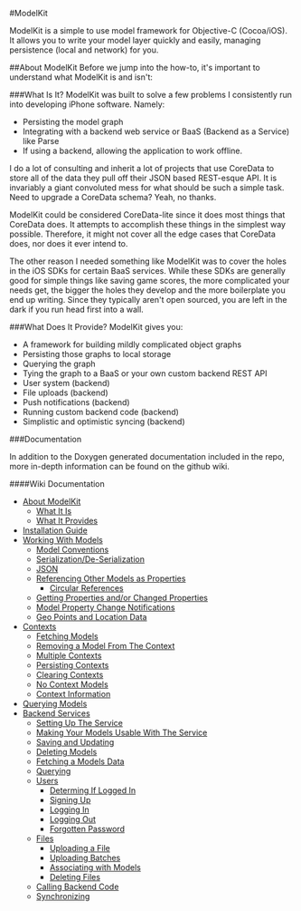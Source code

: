 #ModelKit

ModelKit is a simple to use model framework for Objective-C (Cocoa/iOS).  It allows you to write your model layer quickly and easily, managing persistence (local and network) for you.

##About ModelKit
Before we jump into the how-to, it's important to understand what ModelKit is and isn't:

###What Is It?
ModelKit was built to solve a few problems I consistently run into developing iPhone software.  Namely:

* Persisting the model graph
* Integrating with a backend web service or BaaS (Backend as a Service) like Parse
* If using a backend, allowing the application to work offline.

I do a lot of consulting and inherit a lot of projects that use CoreData to store all of the data they pull off their JSON based REST-esque API.  It is invariably a giant convoluted mess for what should be such a simple task.  Need to upgrade a CoreData schema?  Yeah, no thanks.

ModelKit could be considered CoreData-lite since it does most things that CoreData does.  It attempts to accomplish these things in the simplest way possible.  Therefore, it might not cover all the edge cases that CoreData does, nor does it ever intend to.

The other reason I needed something like ModelKit was to cover the holes in the iOS SDKs for certain BaaS services.  While these SDKs are generally good for simple things like saving game scores, the more complicated your needs get, the bigger the holes they develop and the more boilerplate you end up writing.  Since they typically aren't open sourced, you are left in the dark if you run head first into a wall.

###What Does It Provide?
ModelKit gives you:

* A framework for building mildly complicated object graphs
* Persisting those graphs to local storage
* Querying the graph
* Tying the graph to a BaaS or your own custom backend REST API
* User system (backend)
* File uploads (backend)
* Push notifications (backend)
* Running custom backend code (backend)
* Simplistic and optimistic syncing (backend)

###Documentation

In addition to the Doxygen generated documentation included in the repo, more in-depth information can be found on the github wiki.

####Wiki Documentation
* [About ModelKit](https://github.com/jawngee/ModelKit/wiki/About-ModelKit)
  * [What It Is](https://github.com/jawngee/ModelKit/wiki/About-ModelKit#wiki-What)
  * [What It Provides](https://github.com/jawngee/ModelKit/wiki/About-ModelKit#wiki-Provides)
* [Installation Guide](https://github.com/jawngee/ModelKit/wiki/Installation-Guide)
* [Working With Models](https://github.com/jawngee/ModelKit/wiki/Working-With-Models)
	* [Model Conventions](https://github.com/jawngee/ModelKit/wiki/Working-With-Models#wiki-Conventions)
	* [Serialization/De-Serialization](https://github.com/jawngee/ModelKit/wiki/Working-With-Models#wiki-Serialization)
	* [JSON](https://github.com/jawngee/ModelKit/wiki/Working-With-Models#wiki-JSON)
	* [Referencing Other Models as Properties](https://github.com/jawngee/ModelKit/wiki/Working-With-Models#wiki-Referencing)
		* [Circular References](https://github.com/jawngee/ModelKit/wiki/Working-With-Models#wiki-Circular)
	* [Getting Properties and/or Changed Properties](https://github.com/jawngee/ModelKit/wiki/Working-With-Models#wiki-Properties)
	* [Model Property Change Notifications](https://github.com/jawngee/ModelKit/wiki/Working-With-Models#wiki-Changes)
	* [Geo Points and Location Data](https://github.com/jawngee/ModelKit/wiki/Working-With-Models#wiki-GeoPoints)
* [Contexts](https://github.com/jawngee/ModelKit/wiki/Contexts)
	* [Fetching Models](https://github.com/jawngee/ModelKit/wiki/Contexts#wiki-Fetching)
	* [Removing a Model From The Context](https://github.com/jawngee/ModelKit/wiki/Contexts#wiki-Removing)
	* [Multiple Contexts](https://github.com/jawngee/ModelKit/wiki/Contexts#wiki-Multiple)
	* [Persisting Contexts](https://github.com/jawngee/ModelKit/wiki/Contexts#wiki-Persisting)
	* [Clearing Contexts](https://github.com/jawngee/ModelKit/wiki/Contexts#wiki-Clearing)
	* [No Context Models](https://github.com/jawngee/ModelKit/wiki/Contexts#wiki-NoContext)
	* [Context Information](https://github.com/jawngee/ModelKit/wiki/Contexts#wiki-Information)
* [Querying Models](https://github.com/jawngee/ModelKit/wiki/Querying-Models)
* [Backend Services](https://github.com/jawngee/ModelKit/wiki/Backend-Services)
	* [Setting Up The Service](https://github.com/jawngee/ModelKit/wiki/Backend-Services#wiki-Setup)
	* [Making Your Models Usable With The Service](https://github.com/jawngee/ModelKit/wiki/Backend-Services#wiki-Setup)
	* [Saving and Updating](https://github.com/jawngee/ModelKit/wiki/Backend-Services#wiki-Saving)
	* [Deleting Models](https://github.com/jawngee/ModelKit/wiki/Backend-Services#wiki-Deleting)
	* [Fetching a Models Data](https://github.com/jawngee/ModelKit/wiki/Backend-Services#wiki-Fetching)
	* [Querying](https://github.com/jawngee/ModelKit/wiki/Backend-Services#wiki-Querying)
	* [Users](https://github.com/jawngee/ModelKit/wiki/Backend-Services#wiki-Users)
		* [Determing If Logged In](https://github.com/jawngee/ModelKit/wiki/Backend-Services#wiki-LoggedIn)
		* [Signing Up](https://github.com/jawngee/ModelKit/wiki/Backend-Services#wiki-SignUp)
		* [Logging In](https://github.com/jawngee/ModelKit/wiki/Backend-Services#wiki-LoggingIn)
		* [Logging Out](https://github.com/jawngee/ModelKit/wiki/Backend-Services#wiki-LoggingOut)
		* [Forgotten Password](https://github.com/jawngee/ModelKit/wiki/Backend-Services#wiki-ForgotPassword)
	* [Files](https://github.com/jawngee/ModelKit/wiki/Backend-Services#wiki-Files)
		* [Uploading a File](https://github.com/jawngee/ModelKit/wiki/Backend-Services#wiki-Uploading)
		* [Uploading Batches](https://github.com/jawngee/ModelKit/wiki/Backend-Services#wiki-Batches)
		* [Associating with Models](https://github.com/jawngee/ModelKit/wiki/Backend-Services#wiki-AssociatingFiles)
		* [Deleting Files](https://github.com/jawngee/ModelKit/wiki/Backend-Services#wiki-DeletingFiles)
	* [Calling Backend Code](https://github.com/jawngee/ModelKit/wiki/Backend-Services#wiki-BackendCode)
	* [Synchronizing](https://github.com/jawngee/ModelKit/wiki/Backend-Services#wiki-Syncing)
